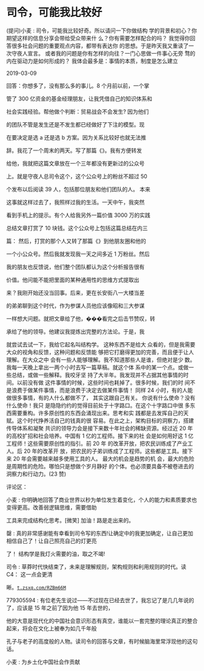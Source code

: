 # 司令，可能我比较好

(提问)小麦 : 司令，可能我比较好奇。所以请问一下你做结构 学的背景和初心？你期望这样的信息分享会带给受众带来什 么？你有需要怎样配合的吗？ 我觉得你回答很多社会问题的重要观点内容，都带有表达你 的思想。于是昨天我又重读了一次守夜人宣言。 或者我的问题是你有怎样的向往？一门心思做一件事心无旁 骛的内在驱动力是如何形成的？ 我体会最多是：事情的本质，制度是怎么建立

2019-03-09

回答：你想多了，没有那么多的事儿。8 个月前以前，一个掌

管了 300 亿资金的基金经理朋友，让我凭借自己的知识体系和

社会实践经验。帮他做个判断：贸易战会不会发生? 因为他们

的团队不管是发生还是不发生都已经做好了下注的模型。现

在要决定是选 a 还是选 b 方案。因为关系比较好也就无法推

辞。我花了一个周末的两天。写了那篇《》。我有方便转发

给他，我就把这篇文章放在一个三年都没有更新过的公众号

上。就是守夜人总司令这个，这个公众号上的粉丝不超过 50

个发布以后阅读 39 人，包括那位朋友和他们团队的人。 本来

这事就这样过去了，我照样过我的生活。一天中午，我突然

看到手机上的提示。有个人给我另外一篇价值 3000 万的实践

总结文章打赏了 10 块钱。这个公众号上包括这篇总结在内三

篇： 然后，打赏的那个人又转了那篇《》到他朋友圈和他的

一个小公众号。然后我就发现我一天之间多近 1 万粉丝。然后

我的朋友也反馈说，他们整个团队都认为这个分析报告很有

价值。他问能不能把里面的某种通用性的思维方式提取出

来？我刚开始还没当回事。后来，更在长安街八一大楼当差

的弟弟聊到这个时代，作为参谋人员他应该像昭和三大参谋

一样想大问题。就把文章给了他，���看完之后击节赞叹，转

承给了他的领导。他建议我提炼出完整的方法论。于是，我

就尝试去试一下，我给它起名叫结构学。 这种东西不是给大 众看的，但是我需要大众的视角和反馈，这种问题和反馈能 够把它打磨得更加的完善，而且便于让人理解。在大众之中 会有一些人能够理解。我不知道那些人是谁，但绝对是少 数。 我每一天晚上拿出一两个小时去写一篇草稿。就这个体 系中的某一个点。或做一些总结，或做一些解释。我咬牙坚 持了大半年。我发现并不占据其他事情的时间。以前没有做 这件事情的时候，这些时间也耗掉了。很多时候，我们的时 间不是浪费于做某件事情，而是浪费于决定去做某件事情！ 同样 24 小时，有的人能做很多事情，有的人什么都做不了， 其实这跟自己有关。 你说有什么使命？没有什么使命！我只 是隐隐约约的觉得目前处于十字路口。在这个十字路口中很 多东西需要重构。许多原创性的东西会涌现出来。思考和实 践都是去发挥自己的天赋。这个时代挣养活自己的钱真的很 容易。在此之上，架构目标的洞察力，搭建传导体系和凝聚 共识的领导力会是接下来数十年社会的稀缺资源。经过近 20 年的高校扩招和社会培养。中国有 1 亿的工程师。接下来的社 会是如何用好这 1 亿工程师！这些需要原创性的指引。前 20 年 的改革开放，把农民训练成了产业工人。后 20 年的改革开 放，把农民的子弟训练成了工程师。这些都是工具。接下来 20 年会需要越来越多使用工具的人。 最大的机会是趋势的机 会，最大的危险是周期性的危险。哪怕只是想做个岁月静好 的个体。也必须要具备不被卷进去的洞察力和行动力。(23 赞)

评论区：

小麦 : 你明确地回答了商业世界以秒为单位发生着变化，个人的能力和素质要求也变得更高。改善弱逻辑思维，需要借助

工具来完成结构化思考。[微笑] 加油！路是走出来的。

罄 : 真的非常感谢能有幸看到司令写的东西!让确定中的我更加确定，让自己更加相信自己了！让自己照亮自己的灯更亮

了！ 结构学是我灯火需要的油，取之不竭!

司令 : 草莽时代快结束了，未来是理解规则，架构规则和利用规则的时代。读 C4： 这一点会更清

晰。[`t.zsxq.com/RZBm66M`](https://t.zsxq.com/RZBm66M)

779305594 : 有位老先生说过——不过现在已经去世了，我忘记了是几几年说的了，应该是 15 年之前了因为他 15 年去世的，

他的大意是现代化的中国社会意识形态有真空，谁能以一套完整的理论真正的整合起来，将会在文化上被奉为如几千年般

孔子与老子的高度般的人物。读司令的回答与文章，有时候脑海里常浮现他的这句话。

小麦 : 为乡土化中国社会作贡献